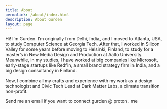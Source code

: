 ```yaml
---
title: About
permalink: /about/index.html
description: About Gurden
layout: page
---
```


Hi! I’m Gurden. I’m originally from Delhi, India, and I moved to Atlanta, USA, to study Computer Science at Georgia Tech. After that, I worked in Silicon Valley for some years before moving to Helsinki, Finland, to study for a master’s in New Media Design and Production at Aalto University. Meanwhile, in my studies, I have worked at big companies like Microsoft, early-stage startups like Redfin, a small brand strategy firm in India, and a big design consultancy in Finland.

Now, I combine all my crafts and experience with my work as a design technologist and Civic Tech Lead at Dark Matter Labs, a climate transition non-profit. 

Send me an email if you want to connect gurden @ proton . me